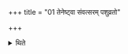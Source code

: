 +++
title = "01 तेनेष्ट्वा संवत्सरम् पशुव्रतो"

+++

<details><summary>थिते</summary>

तेनेष्ट्वा संवत्सरं पशुव्रतो भवति १
</details>
